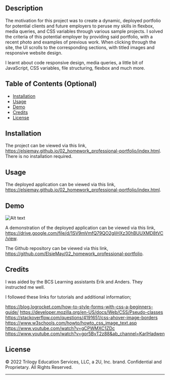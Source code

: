 ## Description

The motivation for this project was to create a dynamic, deployed portfolio for potential clients and future employers to peruse my skills in flexbox, media queries, and CSS variables through various sample projects. I solved the criteria of this potential employer by providing said portfolio, with a recent photo and examples of previous work. When clicking through the site, the UI scrolls to the corresponding sections, with titled images and responsive website design.

I learnt about code responsive design, media queries, a little bit of JavaScript, CSS variables, file structuring, flexbox and much more.

## Table of Contents (Optional)

- [Installation](#installation)
- [Usage](#usage)
- [Demo](#demo)
- [Credits](#credits)
- [License](#license)

## Installation

The project can be viewed via this link, https://elsiemay.github.io/02_homework_professional-portfolio/index.html. There is no installation required.

## Usage

The deployed application can be viewed via this link, https://elsiemay.github.io/02_homework_professional-portfolio/index.html.

## Demo

![ Alt text](https://github.com/ElsieMay/02_homework_professional-portfolio/blob/main/images/videos/Elsie%20Lawrie%20Portfolio.gif)

A demonstration of the deployed application can be viewed via this link, https://drive.google.com/file/d/1SV9mVmfQ79QO2gIiHXz30hBUUXMD8tVC/view.

The Github repository can be viewed via this link, https://github.com/ElsieMay/02_homework_professional-portfolio.

## Credits

I was aided by the BCS Learning assistants Erik and Anders. They instructed me well.

I followed these links for tutorials and additional information;

https://blog.logrocket.com/how-to-style-forms-with-css-a-beginners-guide/
https://developer.mozilla.org/en-US/docs/Web/CSS/Pseudo-classes
https://stackoverflow.com/questions/4191651/css-ahover-image-borders
https://www.w3schools.com/howto/howto_css_image_text.asp
https://www.youtube.com/watch?v=gCPWMXC1ZDc
https://www.youtube.com/watch?v=gor5BvT2z88&ab_channel=KarlHadwen

## License

© 2022 Trilogy Education Services, LLC, a 2U, Inc. brand. Confidential and Proprietary. All Rights Reserved.

---
